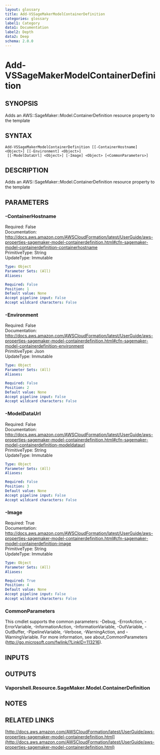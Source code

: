 ```yaml
---
layout: glossary
title: Add-VSSageMakerModelContainerDefinition
categories: glossary
label1: Category
data1: Documentation
label2: Depth
data2: Deep
schema: 2.0.0
---
```


# Add-VSSageMakerModelContainerDefinition

## SYNOPSIS
Adds an AWS::SageMaker::Model.ContainerDefinition resource property to the template

## SYNTAX

```
Add-VSSageMakerModelContainerDefinition [[-ContainerHostname] <Object>] [[-Environment] <Object>]
 [[-ModelDataUrl] <Object>] [-Image] <Object> [<CommonParameters>]
```

## DESCRIPTION
Adds an AWS::SageMaker::Model.ContainerDefinition resource property to the template

## PARAMETERS

### -ContainerHostname
Required: False    
Documentation: http://docs.aws.amazon.com/AWSCloudFormation/latest/UserGuide/aws-properties-sagemaker-model-containerdefinition.html#cfn-sagemaker-model-containerdefinition-containerhostname    
PrimitiveType: String    
UpdateType: Immutable

```yaml
Type: Object
Parameter Sets: (All)
Aliases:

Required: False
Position: 1
Default value: None
Accept pipeline input: False
Accept wildcard characters: False
```

### -Environment
Required: False    
Documentation: http://docs.aws.amazon.com/AWSCloudFormation/latest/UserGuide/aws-properties-sagemaker-model-containerdefinition.html#cfn-sagemaker-model-containerdefinition-environment    
PrimitiveType: Json    
UpdateType: Immutable

```yaml
Type: Object
Parameter Sets: (All)
Aliases:

Required: False
Position: 2
Default value: None
Accept pipeline input: False
Accept wildcard characters: False
```

### -ModelDataUrl
Required: False    
Documentation: http://docs.aws.amazon.com/AWSCloudFormation/latest/UserGuide/aws-properties-sagemaker-model-containerdefinition.html#cfn-sagemaker-model-containerdefinition-modeldataurl    
PrimitiveType: String    
UpdateType: Immutable

```yaml
Type: Object
Parameter Sets: (All)
Aliases:

Required: False
Position: 3
Default value: None
Accept pipeline input: False
Accept wildcard characters: False
```

### -Image
Required: True    
Documentation: http://docs.aws.amazon.com/AWSCloudFormation/latest/UserGuide/aws-properties-sagemaker-model-containerdefinition.html#cfn-sagemaker-model-containerdefinition-image    
PrimitiveType: String    
UpdateType: Immutable

```yaml
Type: Object
Parameter Sets: (All)
Aliases:

Required: True
Position: 4
Default value: None
Accept pipeline input: False
Accept wildcard characters: False
```

### CommonParameters
This cmdlet supports the common parameters: -Debug, -ErrorAction, -ErrorVariable, -InformationAction, -InformationVariable, -OutVariable, -OutBuffer, -PipelineVariable, -Verbose, -WarningAction, and -WarningVariable.
For more information, see about_CommonParameters (http://go.microsoft.com/fwlink/?LinkID=113216).

## INPUTS

## OUTPUTS

### Vaporshell.Resource.SageMaker.Model.ContainerDefinition

## NOTES

## RELATED LINKS

[http://docs.aws.amazon.com/AWSCloudFormation/latest/UserGuide/aws-properties-sagemaker-model-containerdefinition.html](http://docs.aws.amazon.com/AWSCloudFormation/latest/UserGuide/aws-properties-sagemaker-model-containerdefinition.html)

